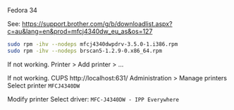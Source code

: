 Fedora 34

See: https://support.brother.com/g/b/downloadlist.aspx?c=au&lang=en&prod=mfcj4340dw_eu_as&os=127

```bash
sudo rpm -ihv --nodeps mfcj4340dwpdrv-3.5.0-1.i386.rpm
sudo rpm -ihv --nodeps brscan5-1.2.9-0.x86_64.rpm
```

If not working.
Printer > Add printer > ...

If not working.
CUPS http://localhost:631/
Administration > Manage printers
Select printer `MFCJ4340DW`

Modify printer 
Select driver: `MFC-J4340DW - IPP Everywhere`
